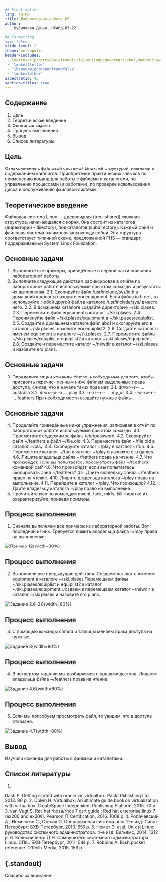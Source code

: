```yaml
---
## Front matter
lang: ru-RU
title: Лабораторная работа №5
author: |
	Шубнякова Дарья, НКАбд-03-22

## Formatting
toc: false
slide_level: 2
theme: metropolis
header-includes: 
 - \metroset{progressbar=frametitle,sectionpage=progressbar,numbering=fraction}
 - '\makeatletter'
 - '\beamer@ignorenonframefalse'
 - '\makeatother'
aspectratio: 43
section-titles: true
---
```


## Содержание

1. Цель
2. Теоретическое введение
3. Основные задачи
4. Процесс выполнения
5. Вывод
6. Список литературы

## Цель

Ознакомление с файловой системой Linux, её структурой, именами и содержанием
каталогов. Приобретение практических навыков по применению команд для работы
с файлами и каталогами, по управлению процессами (и работами), по проверке использования диска и обслуживанию файловой системы.

## Теоретическое введение

Файловая система Linux — древовидная (tree-shared) сложная структура, начинающаяся с корня. Она состоит из каталогов (директорий - directory), подкаталогов (subdirectory). Каждый файл и файловая система взаимосвязаны между собой. Эта структура соответствует типичной схеме, предложенной FHS — стандарт, поддерживаемый System Linux Foundation.

## Основные задачи

1. Выполните все примеры, приведённые в первой части описания лабораторной работы.
2. Выполните следующие действия, зафиксировав в отчёте по лабораторной работе
используемые при этом команды и результаты их выполнения:
        2.1. Скопируйте файл /usr/include/sys/io.h в домашний каталог и назовите его equipment. Если файла io.h нет, то используйте любой другой файл в каталоге /usr/include/sys/ вместо него.
        2.2. В домашнем каталоге создайте директорию ~/ski.plases.
        2.3. Переместите файл equipment в каталог ~/ski.plases.
        2.4. Переименуйте файл ~/ski.plases/equipment в ~/ski.plases/equiplist.
        2.5. Создайте в домашнем каталоге файл abc1 и скопируйте его в каталог ~/ski.plases, назовите его equiplist2.
        2.6. Создайте каталог с именем equipment в каталоге ~/ski.plases.
        2.7. Переместите файлы ~/ski.plases/equiplist и equiplist2 в каталог ~/ski.plases/equipment.
        2.8. Создайте и переместите каталог ~/newdir в каталог ~/ski.plases и назовите его plans.

## Основные задачи

3. Определите опции команды chmod, необходимые для того, чтобы присвоить перечис-
ленным ниже файлам выделенные права доступа, считая, что в начале таких прав
нет:
        3.1. drwxr--r-- ... australia
        3.2. drwx--x--x ... play
        3.3. -r-xr--r-- ... my_os
        3.4. -rw-rw-r-- ... feathers
При необходимости создайте нужные файлы.

## Основные задачи

4. Проделайте приведённые ниже упражнения, записывая в отчёт по лабораторной
работе используемые при этом команды:
        4.1. Просмотрите содержимое файла /etc/password.
        4.2. Скопируйте файл ~/feathers в файл ~/file.old.
        4.3. Переместите файл ~/file.old в каталог ~/play.
        4.4. Скопируйте каталог ~/play в каталог ~/fun.
        4.5. Переместите каталог ~/fun в каталог ~/play и назовите его games.
        4.6. Лишите владельца файла ~/feathers права на чтение.
        4.7. Что произойдёт, если вы попытаетесь просмотреть файл ~/feathers командой cat?
        4.8. Что произойдёт, если вы попытаетесь скопировать файл ~/feathers?
        4.9. Дайте владельцу файла ~/feathers право на чтение.
        4.10. Лишите владельца каталога ~/play права на выполнение.
        4.11. Перейдите в каталог ~/play. Что произошло?
        4.12. Дайте владельцу каталога ~/play право на выполнение.
5. Прочитайте man по командам mount, fsck, mkfs, kill и кратко их охарактеризуйте, приведя примеры.

## Процесс выполнения

1. Сначала выполняем все примеры из лабораторной работы. Вот последний из них. Требуется лишить владельца файла ~/may права на выполнение:

![Пример 12](image/12.png){width=80%}


## Процесс выполнения

2. Выполнили все предыдущие действия. Создаем каталог с именем equipment в каталоге ~/ski.plases.Перемещаем файлы ~/ski.plases/equiplist и equiplist2 в каталог ~/ski.plases/equipment.Создаем и перемещаем каталог ~/newdir в каталог ~/ski.plases и назовите
его plans.

![Задание 2.6-2.8](image/20.png){width=80%}

## Процесс выполнения

3.  С помощью команды chmod и таблицы меняем права доступа на нужные.

![Задание 3](image/22.png){width=80%}

## Процесс выполнения

4. В четвертом задании мы разбираемся с правами доступа. Лишаем владельца файла ~/feathers права на чтение.

![Задание 4.6](image/28.png){width=80%}

## Процесс выполнения

5. Если мы попробуем просмотреть файл, то увидим, что в доступе отказано.

![Задание 4.7](image/29.png){width=80%}

## Вывод

Изучили команды для работы с файлами и каталогами.

## Список литературы

1.
Dash P. Getting started with oracle vm virtualbox. Packt Publishing Ltd, 2013. 86 p.
2.
Colvin H. Virtualbox: An ultimate guide book on virtualization with virtualbox. CreateSpace Independent Publishing Platform, 2015. 70 p.
3.
van Vugt S. Red hat rhcsa/rhce 7 cert guide : Red hat enterprise linux 7 (ex200 and ex300). Pearson IT Certification, 2016. 1008 p.
4.
Робачевский А., Немнюгин С., Стесик О. Операционная система unix. 2-е изд. Санкт-Петербург: БХВ-Петербург, 2010. 656 p.
5.
Немет Э. et al. Unix и Linux: руководство системного администратора. 4-е изд. Вильямс, 2014. 1312 p.
6.
Колисниченко Д.Н. Самоучитель системного администратора Linux. СПб.: БХВ-Петербург, 2011. 544 p.
7.
Robbins A. Bash pocket reference. O’Reilly Media, 2016. 156 p.


## {.standout}

Спасибо за внимание!

